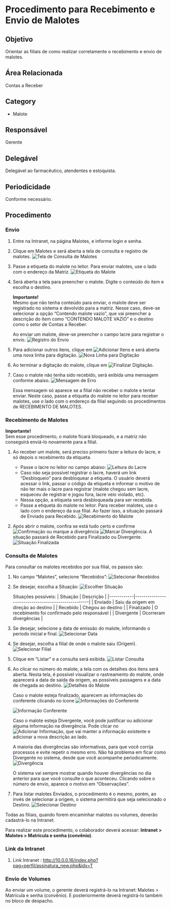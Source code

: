 # Procedimento para Recebimento e Envio de Malotes

## Objetivo
Orientar as filiais de como realizar corretamente o recebimento e envio de malotes.

## Área Relacionada
Contas a Receber

## Category
- Malote

## Responsável
Gerente

## Delegável
Delegável ao farmacêutico, atendentes e estoquista.

## Periodicidade
Conforme necessário.

## Procedimento

### Envio
1. Entre na Intranet, na página Malotes, e informe login e senha.
2. Clique em Malotes e será aberta a tela de consulta e registro de malotes.
   ![Tela de Consulta de Malotes](http://10.0.0.16/malote/Manual%20Filiais_arquivos/image002.png)
3. Passe a etiqueta do malote no leitor. Para enviar malotes, use o lado com o endereço da Matriz.
   ![Etiqueta do Malote](http://10.0.0.16/malote/Manual%20Filiais_arquivos/image003.jpg)
4. Será aberta a tela para preencher o malote. Digite o conteúdo do item e escolha o destino.

   **Importante!**  
   Mesmo que não tenha conteúdo para enviar, o malote deve ser registrado no sistema e devolvido para a matriz. Nesse caso, deve-se selecionar a opção “Contendo malote vazio”, que vai preencher a descrição do item como “CONTENDO MALOTE VAZIO” e o destino como o setor de Contas a Receber.

   Ao enviar um malote, deve-se preencher o campo lacre para registrar o envio.
   ![Registro do Envio](http://10.0.0.16/malote/Manual%20Filiais_arquivos/image004.png)

5. Para adicionar outros itens, clique em 
   ![Adicionar Itens](http://10.0.0.16/malote/Manual%20Filiais_arquivos/image005.jpg) e será aberta uma nova linha para digitação.
   ![Nova Linha para Digitação](http://10.0.0.16/malote/Manual%20Filiais_arquivos/image007.jpg)

6. Ao terminar a digitação do malote, clique em 
   ![Finalizar Digitação](http://10.0.0.16/malote/Manual%20Filiais_arquivos/image008.jpg).
7. Caso o malote não tenha sido recebido, será exibida uma mensagem conforme abaixo.
   ![Mensagem de Erro](http://10.0.0.16/malote/Manual%20Filiais_arquivos/image009.jpg)

   Essa mensagem só aparece se a filial não receber o malote e tentar enviar. Neste caso, passe a etiqueta do malote no leitor para receber malotes, use o lado com o endereço da filial seguindo os procedimentos de RECEBIMENTO DE MALOTES.

### Recebimento de Malotes
**Importante!**  
Sem esse procedimento, o malote ficará bloqueado, e a matriz não conseguirá enviá-lo novamente para a filial.

1. Ao receber um malote, será preciso primeiro fazer a leitura do lacre, e só depois o recebimento da etiqueta.
   - Passe o lacre no leitor no campo abaixo:
   ![Leitura do Lacre](http://10.0.0.16/malote/Manual%20Filiais_arquivos/leitor_malote_lacre.png)
   - Caso não seja possível registrar o lacre, haverá um link “Desbloqueio” para desbloquear a etiqueta. O usuário deverá acessar o link, passar o código da etiqueta e informar o motivo de não ter mais o lacre para registrar (malote chegou sem lacre, esqueceu de registrar e jogou fora, lacre veio violado, etc).
   - Nessa opção, a etiqueta será desbloqueada para ser recebida.
   - Passe a etiqueta do malote no leitor. Para receber malotes, use o lado com o endereço da sua filial. Ao fazer isso, a situação passará de Enviado para Recebido.
   ![Recebimento do Malote](http://10.0.0.16/malote/Manual%20Filiais_arquivos/image010.jpg)

2. Após abrir o malote, confira se está tudo certo e confirme 
   ![Confirmação](http://10.0.0.16/malote/Manual%20Filiais_arquivos/image011.jpg) ou marque a divergência 
   ![Marcar Divergência](http://10.0.0.16/malote/Manual%20Filiais_arquivos/image012.jpg). A situação passará de Recebido para Finalizado ou Divergente.
   ![Situação Finalizada](http://10.0.0.16/malote/Manual%20Filiais_arquivos/image013.jpg)

### Consulta de Malotes
Para consultar os malotes recebidos por sua filial, os passos são:

1. No campo “Malotes”, selecione “Recebidos”:
   ![Selecionar Recebidos](http://10.0.0.16/malote/Manual%20Filiais_arquivos/image014.jpg)

2. Se desejar, escolha a Situação:
   ![Escolher Situação](http://10.0.0.16/malote/Manual%20Filiais_arquivos/image015.jpg)

   Situações possíveis:
   | Situação   | Descrição                                          |
   |------------|----------------------------------------------------|
   | Enviado    | Saiu da origem em direção ao destino               |
   | Recebido   | Chegou ao destino                                  |
   | Finalizado | O recebimento foi confirmado pelo responsável      |
   | Divergente | Ocorreram divergências                             |

3. Se desejar, selecione a data de emissão do malote, informando o período inicial e final.
   ![Selecionar Data](http://10.0.0.16/malote/Manual%20Filiais_arquivos/image016.jpg)

4. Se desejar, escolha a filial de onde o malote saiu (Origem).
   ![Selecionar Filial](http://10.0.0.16/malote/Manual%20Filiais_arquivos/image017.jpg)

5. Clique em “Listar” e a consulta será exibida.
   ![Listar Consulta](http://10.0.0.16/malote/Manual%20Filiais_arquivos/image018.jpg)

6. Ao clicar no número do malote, a tela com os detalhes dos itens será aberta. Nesta tela, é possível visualizar o rastreamento do malote, onde aparecerá a data de saída da origem, as possíveis passagens e a data de chegada ao destino.
   ![Detalhes do Malote](http://10.0.0.16/malote/Manual%20Filiais_arquivos/image019.jpg)

   Caso o malote esteja finalizado, aparecem as informações do conferente clicando no ícone 
   ![Informações do Conferente](http://10.0.0.16/malote/Manual%20Filiais_arquivos/informacao.png)

   ![Informação Conferente](http://10.0.0.16/malote/Manual%20Filiais_arquivos/informacao.JPG)

   Caso o malote esteja Divergente, você pode justificar ou adicionar alguma informação na divergência. Pode clicar no 
   ![Adicionar Informação](http://10.0.0.16/malote/Manual%20Filiais_arquivos/plus.png), que vai manter a informação existente e adicionar a nova descrição ao lado.

   A maioria das divergências são informativas, para que você corrija processos e evite repetir o mesmo erro. Não há problema em ficar como Divergente no sistema, desde que você acompanhe periodicamente.
   ![Divergência](http://10.0.0.16/malote/Manual%20Filiais_arquivos/divergente.JPG)

   O sistema vai sempre mostrar quando houver divergências no dia anterior para que você consulte o que aconteceu. Clicando sobre o número de envio, aparece o motivo em “Observações”.

7. Para listar malotes Enviados, o procedimento é o mesmo, porém, ao invés de selecionar a origem, o sistema permitirá que seja selecionado o Destino.
   ![Selecionar Destino](http://10.0.0.16/malote/Manual%20Filiais_arquivos/image020.jpg)

Todas as filiais, quando forem encaminhar malotes ou volumes, deverão cadastrá-lo na Intranet.

Para realizar este procedimento, o colaborador deverá acessar: **Intranet > Malotes > Matrícula e senha (convênio)**.
### Link da Intranet
1. Link Intranet : http://10.0.0.16/index.php?pag=perfil/assinatura_new.php&idx=T
### Envio de Volumes
Ao enviar um volume, o gerente deverá registrá-lo na Intranet: Malotes > Matrícula e senha (convênio). E posteriormente deverá registrá-lo também no bloco de despacho.
